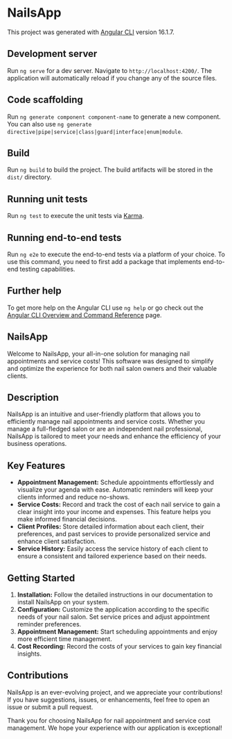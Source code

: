 # NailsApp

This project was generated with [Angular CLI](https://github.com/angular/angular-cli) version 16.1.7.

## Development server

Run `ng serve` for a dev server. Navigate to `http://localhost:4200/`. The application will automatically reload if you change any of the source files.

## Code scaffolding

Run `ng generate component component-name` to generate a new component. You can also use `ng generate directive|pipe|service|class|guard|interface|enum|module`.

## Build

Run `ng build` to build the project. The build artifacts will be stored in the `dist/` directory.

## Running unit tests

Run `ng test` to execute the unit tests via [Karma](https://karma-runner.github.io).

## Running end-to-end tests

Run `ng e2e` to execute the end-to-end tests via a platform of your choice. To use this command, you need to first add a package that implements end-to-end testing capabilities.

## Further help

To get more help on the Angular CLI use `ng help` or go check out the [Angular CLI Overview and Command Reference](https://angular.io/cli) page.

## NailsApp

Welcome to NailsApp, your all-in-one solution for managing nail appointments and service costs! This software was designed to simplify and optimize the experience for both nail salon owners and their valuable clients.

## Description

NailsApp is an intuitive and user-friendly platform that allows you to efficiently manage nail appointments and service costs. Whether you manage a full-fledged salon or are an independent nail professional, NailsApp is tailored to meet your needs and enhance the efficiency of your business operations.

## Key Features

- **Appointment Management:** Schedule appointments effortlessly and visualize your agenda with ease. Automatic reminders will keep your clients informed and reduce no-shows.
- **Service Costs:** Record and track the cost of each nail service to gain a clear insight into your income and expenses. This feature helps you make informed financial decisions.
- **Client Profiles:** Store detailed information about each client, their preferences, and past services to provide personalized service and enhance client satisfaction.
- **Service History:** Easily access the service history of each client to ensure a consistent and tailored experience based on their needs.

## Getting Started

1. **Installation:** Follow the detailed instructions in our documentation to install NailsApp on your system.
2. **Configuration:** Customize the application according to the specific needs of your nail salon. Set service prices and adjust appointment reminder preferences.
3. **Appointment Management:** Start scheduling appointments and enjoy more efficient time management.
4. **Cost Recording:** Record the costs of your services to gain key financial insights.

## Contributions

NailsApp is an ever-evolving project, and we appreciate your contributions! If you have suggestions, issues, or enhancements, feel free to open an issue or submit a pull request.

Thank you for choosing NailsApp for nail appointment and service cost management. We hope your experience with our application is exceptional!
